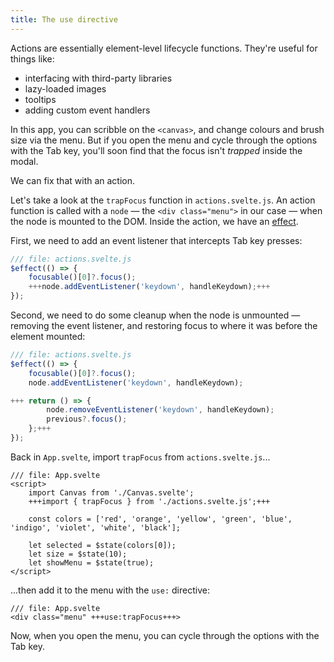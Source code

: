```yaml
---
title: The use directive
---
```


Actions are essentially element-level lifecycle functions. They're useful for things like:

- interfacing with third-party libraries
- lazy-loaded images
- tooltips
- adding custom event handlers

In this app, you can scribble on the `<canvas>`, and change colours and brush size via the menu. But if you open the menu and cycle through the options with the Tab key, you'll soon find that the focus isn't _trapped_ inside the modal.

We can fix that with an action.

Let's take a look at the `trapFocus` function in `actions.svelte.js`. An action function is called with a `node` — the `<div class="menu">` in our case — when the node is mounted to the DOM. Inside the action, we have an [effect](effects).

First, we need to add an event listener that intercepts Tab key presses:

```js
/// file: actions.svelte.js
$effect(() => {
	focusable()[0]?.focus();
	+++node.addEventListener('keydown', handleKeydown);+++
});
```

Second, we need to do some cleanup when the node is unmounted — removing the event listener, and restoring focus to where it was before the element mounted:

```js
/// file: actions.svelte.js
$effect(() => {
	focusable()[0]?.focus();
	node.addEventListener('keydown', handleKeydown);

+++	return () => {
		node.removeEventListener('keydown', handleKeydown);
		previous?.focus();
	};+++
});
```

Back in `App.svelte`, import `trapFocus` from `actions.svelte.js`...

```svelte
/// file: App.svelte
<script>
	import Canvas from './Canvas.svelte';
	+++import { trapFocus } from './actions.svelte.js';+++

	const colors = ['red', 'orange', 'yellow', 'green', 'blue', 'indigo', 'violet', 'white', 'black'];

	let selected = $state(colors[0]);
	let size = $state(10);
	let showMenu = $state(true);
</script>
```

...then add it to the menu with the `use:` directive:

```svelte
/// file: App.svelte
<div class="menu" +++use:trapFocus+++>
```

Now, when you open the menu, you can cycle through the options with the Tab key.

